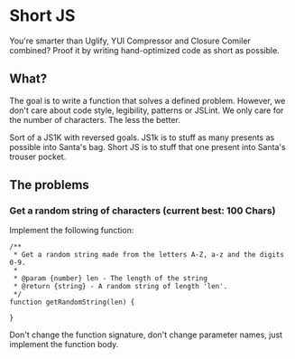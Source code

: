 # Short JS

You're smarter than Uglify, YUI Compressor and Closure Comiler combined? Proof it by writing hand-optimized code as short as possible.

## What?

The goal is to write a function that solves a defined problem. However, we don't care about code style, legibility, patterns or JSLint. We only care for the number of characters. The less the better.

Sort of a JS1K with reversed goals. JS1k is to stuff as many presents as possible into Santa's bag. Short JS is to stuff that one present into Santa's trouser pocket.

## The problems

### Get a random string of characters (current best: 100 Chars)

Implement the following function:

    /**
     * Get a random string made from the letters A-Z, a-z and the digits 0-9.
     *
     * @param {number} len - The length of the string
     * @return {string} - A random string of length 'len'.
     */
    function getRandomString(len) {

    }

Don't change the function signature, don't change parameter names, just implement the function body.
